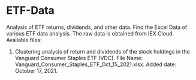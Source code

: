 # ETF-Data
Analysis of ETF returns, dividends, and other data.
Find the Excel Data of various ETF data analysis. 
The raw data is obtained from IEX Cloud. 
Available files:
1. Clustering analysis of return and dividends of the stock holdings in the Vanguard Consumer Staples ETF (VDC). File Name: Vanguard_Consumer_Staples_ETF_Oct_15_2021.xlsx. Added date: October 17, 2021.    
